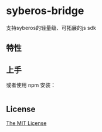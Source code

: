 

syberos-bridge
==============================

支持syberos的轻量级、可拓展的js sdk


## 特性



## 上手

或者使用 npm 安装：

```

```



## License

[The MIT License](./LICENSE)
